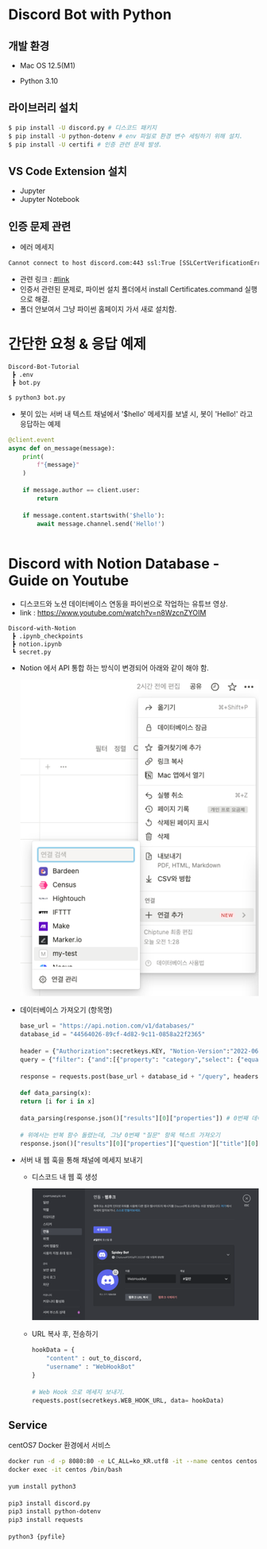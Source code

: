 # Discord Bot with Python 

## 개발 환경

- Mac OS 12.5(M1)

- Python 3.10

## 라이브러리 설치

```bash
$ pip install -U discord.py # 디스코드 패키지
$ pip install -U python-dotenv # env 파일로 환경 변수 세팅하기 위해 설치.
$ pip install -U certifi # 인증 관련 문제 발생.
```

## VS Code Extension 설치

- Jupyter
- Jupyter Notebook

## 인증 문제 관련 
- 에러 메세지

```bash
Cannot connect to host discord.com:443 ssl:True [SSLCertVerificationError: (1, '[SSL: CERTIFICATE_VERIFY_FAILED] certificate verify failed: unable to get local issuer certificate (_ssl.c:997)')]
```
     
- 관련 링크 : [#link](https://stackoverflow.com/questions/62108183/discord-py-bot-dont-have-certificate)
- 인증서 관련된 문제로, 파이썬 설치 폴더에서 install Certificates.command 실행으로 해결.
- 폴더 안보여서 그냥 파이썬 홈페이지 가서 새로 설치함.


# 간단한 요청 & 응답 예제

```
Discord-Bot-Tutorial
 ┣ .env
 ┣ bot.py
```

```bash
$ python3 bot.py
```


- 봇이 있는 서버 내 텍스트 채널에서 '$hello' 메세지를 보낼 시, 봇이 'Hello!' 라고 응답하는 예제

```python
@client.event
async def on_message(message):
    print(
        f"{message}"
    )
    
    if message.author == client.user:
        return

    if message.content.startswith('$hello'):
        await message.channel.send('Hello!')
    
```

# Discord with Notion Database - Guide on Youtube

- 디스코드와 노션 데이터베이스 연동을 파이썬으로 작업하는 유튜브 영상.
- link : https://www.youtube.com/watch?v=n8WzcnZYOIM

```
Discord-with-Notion
 ┣ .ipynb_checkpoints
 ┣ notion.ipynb
 ┗ secret.py
```

- Notion 에서 API 통합 하는 방식이 변경되어 아래와 같이 해야 함.

    ![이미지](/md-image/1.png)

- 데이터베이스 가져오기 (항목명)

    ```python
    base_url = "https://api.notion.com/v1/databases/"
    database_id = "44564026-89cf-4d82-9c11-0858a22f2365"

    header = {"Authorization":secretkeys.KEY, "Notion-Version":"2022-06-28"}
    query = {"filter": {"and":[{"property": "category","select": {"equals":"normal-tech"}}]}}

    response = requests.post(base_url + database_id + "/query", headers=header, data=query) 

    def data_parsing(x):
    return [i for i in x]

    data_parsing(response.json()["results"][0]["properties"]) # 0번째 데이터 항목명 가져오는 예제

    # 위에서는 반복 함수 돌렸는데, 그냥 0번째 "질문" 항목 텍스트 가져오기
    response.json()["results"][0]["properties"]["question"]["title"][0]["plain_text"]
    ```

- 서버 내 웹 훅을 통해 채널에 메세지 보내기

    - 디스코드 내 웹 훅 생성

        ![이미지](/md-image/2.png)

    - URL 복사 후, 전송하기

        ```python
        hookData = {
            "content" : out_to_discord,
            "username" : "WebHookBot"
        }

        # Web Hook 으로 메세지 보내기.    
        requests.post(secretkeys.WEB_HOOK_URL, data= hookData)

        ```

## Service

centOS7 Docker 환경에서 서비스

```bash
docker run -d -p 8080:80 -e LC_ALL=ko_KR.utf8 -it --name centos centos:7
docker exec -it centos /bin/bash

yum install python3

pip3 install discord.py
pip3 install python-dotenv
pip3 install requests

python3 {pyfile}
```